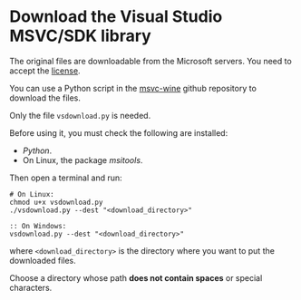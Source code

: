 Download the Visual Studio MSVC/SDK library
===========================================

The original files are downloadable from the Microsoft servers. You
need to accept the [license](
https://go.microsoft.com/fwlink/?LinkId=2179911).

You can use a Python script in the [msvc-wine](
https://github.com/mstorsjo/msvc-wine) github repository to download the files.

Only the file `vsdownload.py` is needed.

Before using it, you must check the following are installed:

- _Python_.
- On Linux, the package _msitools_.

Then open a terminal and run:

	# On Linux:
	chmod u+x vsdownload.py
	./vsdownload.py --dest "<download_directory>"

	:: On Windows:
	vsdownload.py --dest "<download_directory>"

where `<download_directory>` is the directory where you want to put the
downloaded files.

Choose a directory whose path __does not contain spaces__ or special characters.
